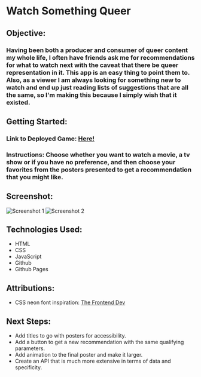 # Watch Something Queer
## Objective:
### Having been both a producer and consumer of queer content my whole life, I often have friends ask me for recommendations for what to watch next with the caveat that there be queer representation in it.  This app is an easy thing to point them to.  Also, as a viewer I am always looking for something new to watch and end up just reading lists of suggestions that are all the same, so I'm making this because I simply wish that it existed.
## Getting Started:
### Link to Deployed Game: [Here!](https://btsybm.github.io/Just-Pick-Something-Good/)
### Instructions: Choose whether you want to watch a movie, a tv show or if you have no preference, and then choose your favorites from the posters presented to get a recommendation that you might like.
## Screenshot:
![Screenshot 1](https://i.imgur.com/yvjhUfh.png)
![Screenshot 2](https://i.imgur.com/IY2zMYX.png)
## Technologies Used:
* HTML
* CSS
* JavaScript
* Github
* Github Pages
## Attributions:
* CSS neon font inspiration: [The Frontend Dev](https://codepen.io/valhead/pen/djHoD?editors=1100)
## Next Steps:
* Add titles to go with posters for accessibility.
* Add a button to get a new recommendation with the same qualifying parameters.
* Add animation to the final poster and make it larger.
* Create an API that is much more extensive in terms of data and specificity.
